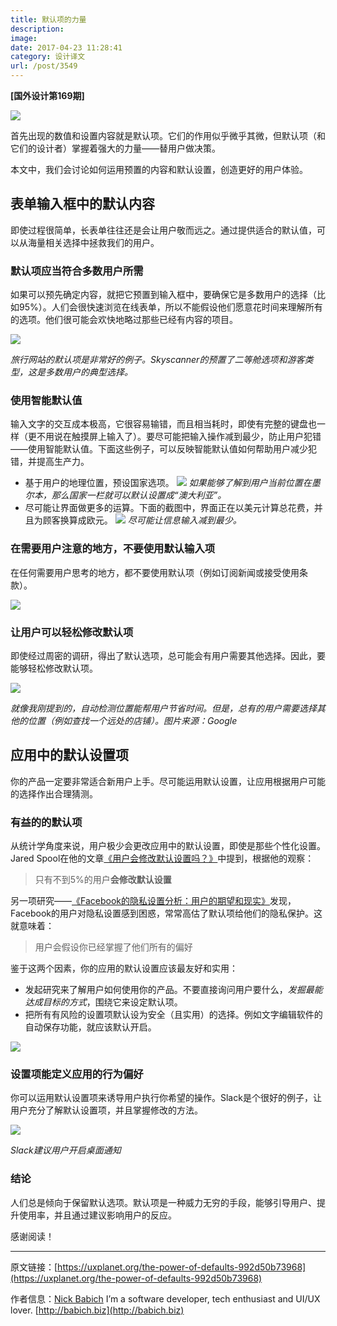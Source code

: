 ```yaml
---
title: 默认项的力量
description: 
image: 
date: 2017-04-23 11:28:41
category: 设计译文
url: /post/3549
---
```


**[国外设计第169期]**

![](https://storageapi.fleek.co/0a3a8890-e65e-47ce-93d7-0442b9209d38-bucket/blog/posts/2017-04/04-19/1-NKm6slgQzK0jX677WuOTDQ.png)

首先出现的数值和设置内容就是默认项。它们的作用似乎微乎其微，但默认项（和它们的设计者）掌握着强大的力量——替用户做决策。

本文中，我们会讨论如何运用预置的内容和默认设置，创造更好的用户体验。

## 表单输入框中的默认内容

即使过程很简单，长表单往往还是会让用户敬而远之。通过提供适合的默认值，可以从海量相关选择中拯救我们的用户。

### 默认项应当符合多数用户所需

如果可以预先确定内容，就把它预置到输入框中，要确保它是多数用户的选择（比如95%）。人们会很快速浏览在线表单，所以不能假设他们愿意花时间来理解所有的选项。他们很可能会欢快地略过那些已经有内容的项目。

![](https://storageapi.fleek.co/0a3a8890-e65e-47ce-93d7-0442b9209d38-bucket/blog/posts/2017-04/04-19/1-1MQ_ludtPo5spcjVbO6hnw.png)

*旅行网站的默认项是非常好的例子。Skyscanner的预置了二等舱选项和游客类型，这是多数用户的典型选择。*

### 使用智能默认值

输入文字的交互成本极高，它很容易输错，而且相当耗时，即使有完整的键盘也一样（更不用说在触摸屏上输入了）。要尽可能把输入操作减到最少，防止用户犯错——使用智能默认值。下面这些例子，可以反映智能默认值如何帮助用户减少犯错，并提高生产力。

- 基于用户的地理位置，预设国家选项。
    ![](https://storageapi.fleek.co/0a3a8890-e65e-47ce-93d7-0442b9209d38-bucket/blog/posts/2017-04/04-19/1-G_ABQUsS9om85khaFZ3Rgw.png)
    *如果能够了解到用户当前位置在墨尔本，那么国家一栏就可以默认设置成“澳大利亚”。*
- 尽可能让界面做更多的运算。下面的截图中，界面正在以美元计算总花费，并且为顾客换算成欧元。
    ![](https://storageapi.fleek.co/0a3a8890-e65e-47ce-93d7-0442b9209d38-bucket/blog/posts/2017-04/04-19/1-G_ABQUsS9om85khaFZ3Rgw.png)
    *尽可能让信息输入减到最少。*

### 在需要用户注意的地方，不要使用默认输入项

在任何需要用户思考的地方，都不要使用默认项（例如订阅新闻或接受使用条款）。

![](https://storageapi.fleek.co/0a3a8890-e65e-47ce-93d7-0442b9209d38-bucket/blog/posts/2017-04/04-19/1-nuczv6CDVhOcMHThkw4K5w.png)

### 让用户可以轻松修改默认项

即使经过周密的调研，得出了默认选项，总可能会有用户需要其他选择。因此，要能够轻松修改默认项。

![](https://storageapi.fleek.co/0a3a8890-e65e-47ce-93d7-0442b9209d38-bucket/blog/posts/2017-04/04-19/1-H73nKVBuyAYPf1wt9DCMvw.png)

*就像我刚提到的，自动检测位置能帮用户节省时间。但是，总有的用户需要选择其他的位置（例如查找一个远处的店铺）。图片来源：Google*

## 应用中的默认设置项

你的产品一定要非常适合新用户上手。尽可能运用默认设置，让应用根据用户可能的选择作出合理猜测。

### 有益的的默认项

从统计学角度来说，用户极少会更改应用中的默认设置，即使是那些个性化设置。Jared Spool在他的文章[《用户会修改默认设置吗？》](https://www.uie.com/brainsparks/2011/09/14/do-users-change-their-settings/)中提到，根据他的观察：

> 只有不到5%的用户**会修改默认设置**

另一项研究——[《Facebook的隐私设置分析：用户的期望和现实》](http://conferences.sigcomm.org/imc/2011/docs/p61.pdf)发现，Facebook的用户对隐私设置感到困惑，常常高估了默认项给他们的隐私保护。这就意味着：

> 用户会假设你已经掌握了他们所有的偏好

鉴于这两个因素，你的应用的默认设置应该最友好和实用：

- 发起研究来了解用户如何使用你的产品。不要直接询问用户要什么，*发掘最能达成目标的方式*，围绕它来设定默认项。
- 把所有有风险的设置项默认设为安全（且实用）的选择。例如文字编辑软件的自动保存功能，就应该默认开启。

![](https://storageapi.fleek.co/0a3a8890-e65e-47ce-93d7-0442b9209d38-bucket/blog/posts/2017-04/04-19/0-A-ViUxWC_vBrJMh7.png)

### 设置项能定义应用的行为偏好

你可以运用默认设置项来诱导用户执行你希望的操作。Slack是个很好的例子，让用户充分了解默认设置项，并且掌握修改的方法。

![](https://storageapi.fleek.co/0a3a8890-e65e-47ce-93d7-0442b9209d38-bucket/blog/posts/2017-04/04-19/1-CLdfAnTWxxviSkVsy5fxCA.png)

*Slack建议用户开启桌面通知*

### 结论

人们总是倾向于保留默认选项。默认项是一种威力无穷的手段，能够引导用户、提升使用率，并且通过建议影响用户的反应。

感谢阅读！

---

原文链接：[https://uxplanet.org/the-power-of-defaults-992d50b73968](https://uxplanet.org/the-power-of-defaults-992d50b73968)

作者信息：[Nick Babich](https://uxplanet.org/@101?source=post_header_lockup)
I’m a software developer, tech enthusiast and UI/UX lover. [http://babich.biz](http://babich.biz)
